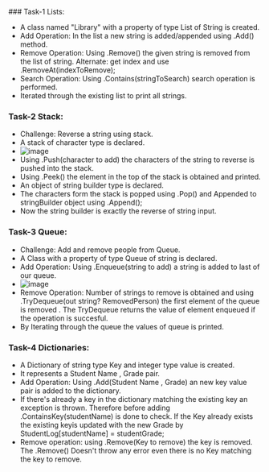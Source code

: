 ###﻿ Task-1 Lists:

* A class named "Library" with a property of type List of String is created.
* Add Operation: In the list a new string is added/appended using .Add() method.
* Remove Operation: Using .Remove() the given string is removed from the list of string. Alternate: get index and use .RemoveAt(indexToRemove);
* Search Operation: Using .Contains(stringToSearch) search operation is performed.
* Iterated through the existing list to print all strings.

### Task-2 Stack:
* Challenge: Reverse a string using stack.
* A stack of character type is declared.
* ![image](https://github.com/user-attachments/assets/7912c248-78d3-46aa-87e7-6cbeb619b910)
* Using .Push(character to add) the characters of the string to reverse is pushed into the stack.
* Using .Peek() the element in the top of the stack is obtained and printed.
* An object of string builder type is declared.
* The characters form the stack is popped using .Pop() and Appended to stringBuilder object using .Append();
* Now the string builder is exactly the reverse of string input.

### Task-3 Queue:
* Challenge: Add and remove people from Queue.
* A Class with a property of type Queue of string is declared.
* Add Operation: Using .Enqueue(string to add) a string is added to last of our queue.
* ![image](https://github.com/user-attachments/assets/fa589020-3adf-468f-9265-9ef749d198e3)
* Remove Operation: Number of strings to remove is obtained and using .TryDequeue(out string? RemovedPerson) the first element of the queue is removed . The TryDequeue returns the value of element enqueued if the operation is succesful.
* By Iterating through the queue the values of queue is printed.

### Task-4 Dictionaries:
* A Dictionary of string type Key and integer type value is created.
* It represents a Student Name , Grade pair.
* Add Operation: Using .Add(Student Name , Grade) an new key value pair is added to the dictionary.
* If there's already a key in the dictionary matching the existing key an exception is thrown. Therefore before adding .ContainsKey(studentName) is done to check. If the Key already exists the existing keyis updated with the new Grade by StudentLog[studentName] = studentGrade;
* Remove operation: using .Remove(Key to remove) the key is removed. The .Remove() Doesn't throw any error even there is no Key matching the key to remove.
  
